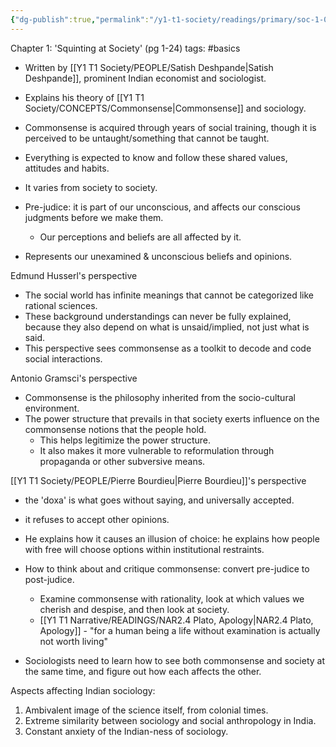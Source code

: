 ```yaml
---
{"dg-publish":true,"permalink":"/y1-t1-society/readings/primary/soc-1-03-deshpande-contemporary-india-a-sociological-view/"}
---
```



Chapter 1: 'Squinting at Society' (pg 1-24)
tags: #basics 

- Written by [[Y1 T1 Society/PEOPLE/Satish Deshpande\|Satish Deshpande]], prominent Indian economist and sociologist.
- Explains his theory of [[Y1 T1 Society/CONCEPTS/Commonsense\|Commonsense]] and sociology.

- Commonsense is acquired through years of social training, though it is perceived to be untaught/something that cannot be taught.
- Everything is expected to know and follow these shared values, attitudes and habits.
- It varies from society to society.
- Pre-judice: it is part of our unconscious, and affects our conscious judgments before we make them.
	- Our perceptions and beliefs are all affected by it.
- Represents our unexamined & unconscious beliefs and opinions.

Edmund Husserl's perspective
- The social world has infinite meanings that cannot be categorized like rational sciences.
- These background understandings can never be fully explained, because they also depend on what is unsaid/implied, not just what is said.
- This perspective sees commonsense as a toolkit to decode and code social interactions.

Antonio Gramsci's perspective
- Commonsense is the philosophy inherited from the socio-cultural environment. 
- The power structure that prevails in that society exerts influence on the commonsense notions that the people hold. 
	- This helps legitimize the power structure.
	- It also makes it more vulnerable to reformulation through propaganda or other subversive means.

[[Y1 T1 Society/PEOPLE/Pierre Bourdieu\|Pierre Bourdieu]]'s perspective
- the 'doxa' is what goes without saying, and universally accepted.
- it refuses to accept other opinions.
- He explains how it causes an illusion of choice: he explains how people with free will choose options within institutional restraints.

- How to think about and critique commonsense: convert pre-judice to post-judice.
	- Examine commonsense with rationality, look at which values we cherish and despise, and then look at society.
	- [[Y1 T1 Narrative/READINGS/NAR2.4 Plato, Apology\|NAR2.4 Plato, Apology]] - "for a human being a life without examination is actually not worth living"
- Sociologists need to learn how to see both commonsense and society at the same time, and figure out how each affects the other.

Aspects affecting Indian sociology:
1. Ambivalent image of the science itself, from colonial times.
2. Extreme similarity between sociology and social anthropology in India.
3. Constant anxiety of the Indian-ness of sociology.



